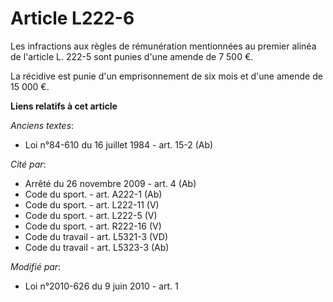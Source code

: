 # Article L222-6

Les infractions aux règles de rémunération mentionnées au premier alinéa de l'article L. 222-5 sont punies d'une amende de 7
500 €. 

La récidive est punie d'un emprisonnement de six mois et d'une amende de 15 000 €.

**Liens relatifs à cet article**

_Anciens textes_:

  - Loi n°84-610 du 16 juillet 1984 - art. 15-2 (Ab)

_Cité par_:

  - Arrêté du 26 novembre 2009 - art. 4 (Ab)
  - Code du sport. - art. A222-1 (Ab)
  - Code du sport. - art. L222-11 (V)
  - Code du sport. - art. L222-5 (V)
  - Code du sport. - art. R222-16 (V)
  - Code du travail - art. L5321-3 (VD)
  - Code du travail - art. L5323-3 (Ab)

_Modifié par_:

  - Loi n°2010-626 du 9 juin 2010 - art. 1
